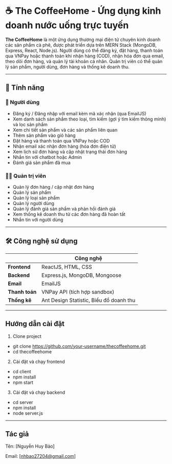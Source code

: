 # ☕ The CoffeeHome - Ứng dụng kinh doanh nước uống trực tuyến

**The CoffeeHome** là một ứng dụng thương mại điện tử chuyên kinh doanh các sản phẩm cà phê, được phát triển dựa trên MERN Stack (MongoDB, Express, React, Node.js). Người dùng có thể đăng ký, đặt hàng, thanh toán qua VNPay hoặc thanh toán khi nhận hàng (COD), nhận hóa đơn qua email, theo dõi đơn hàng, và quản lý tài khoản cá nhân. Quản trị viên có thể quản lý sản phẩm, người dùng, đơn hàng và thống kê doanh thu.

---

## 🎯 Tính năng

### 👤 Người dùng
- Đăng ký / Đăng nhập với email kèm mã xác nhận (qua EmailJS)
- Xem danh sách sản phẩm theo loại, tìm kiếm (gợi ý tìm kiếm thông minh) và lọc sản phẩm
- Xem chi tiết sản phẩm và các sản phẩm liên quan
- Thêm sản phẩm vào giỏ hàng
- Đặt hàng và thanh toán qua VNPay hoặc COD
- Nhận email xác nhận đơn hàng (hóa đơn điện tử)
- Xem lịch sử đơn hàng và cập nhật trạng thái đơn hàng
- Nhắn tin với chatbot hoặc Admin
- Đánh giá sản phẩm đã mua

### 👨‍💼 Quản trị viên
- Quản lý đơn hàng / cập nhật đơn hàng
- Quản lý sản phẩm
- Quản lý loại sản phẩm
- Quản lý người dùng
- Quản lý đánh giá sản phẩm và phản hồi đánh giá
- Xem thống kê doanh thu từ các đơn hàng đã hoàn tất
- Nhắn tin với người dùng

---

## 🛠 Công nghệ sử dụng

|                 | Công nghệ                                  |
|-----------------|--------------------------------------------|
| **Frontend**    | ReactJS, HTML, CSS                         |
| **Backend**     | Express.js, MongoDB, Mongoose              |
| **Email**       | EmailJS                                    |
| **Thanh toán**  | VNPay API (tích hợp sandbox)               |
| **Thống kê**    | Ant Design Statistic, Biểu đồ doanh thu    |

---

## Hướng dẫn cài đặt
1. Clone project
- git clone https://github.com/your-username/thecoffeehome.git
- cd thecoffeehome

2. Cài đặt và chạy frontend
- cd client
- npm install
- npm start

3. Cài đặt và chạy backend
- cd server
- npm install
- node server.js
  
---

## Tác giả
Tên: [Nguyễn Huy Bảo]

Email: [nhbao27204@gmail.com]
